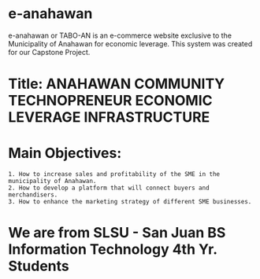 # e-anahawan
e-anahawan or TABO-AN is an e-commerce website exclusive to the Municipality of Anahawan for economic leverage. 
This system was created for our Capstone Project.

# Title: ANAHAWAN COMMUNITY TECHNOPRENEUR ECONOMIC LEVERAGE INFRASTRUCTURE

# Main Objectives:
	1. How to increase sales and profitability of the SME in the municipality of Anahawan.
	2. How to develop a platform that will connect buyers and merchandisers.
	3. How to enhance the marketing strategy of different SME businesses.



# We are from SLSU - San Juan BS Information Technology 4th Yr. Students
